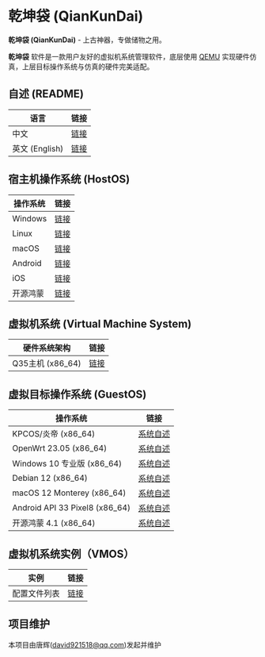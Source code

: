# 乾坤袋 (QianKunDai)

  **乾坤袋 (QianKunDai)** - 上古神器，专做储物之用。

  **乾坤袋** 软件是一款用户友好的虚拟机系统管理软件，底层使用 [QEMU](https://www.qemu.org/) 实现硬件仿真，上层目标操作系统与仿真的硬件完美适配。

## 自述 (README)
| 语言 | 链接 |
|------|------|
| 中文 | [链接](https://github.com/david921518/qkd-app/blob/master/README.md) |
| 英文 (English) | [链接](https://github.com/david921518/qkd-app/blob/master/README.en.md) |

## 宿主机操作系统 (HostOS)
| 操作系统 | 链接 |
|---------|------|
| Windows  | [链接](https://github.com/david921518/qkd-app/blob/master/doc/HostOS_Windows.md) |
| Linux | [链接](https://github.com/david921518/qkd-app/blob/master/doc/HostOS_Linux.md) |
| macOS | [链接](https://github.com/david921518/qkd-app/blob/master/doc/HostOS_macOS.md) |
| Android | [链接](https://github.com/david921518/qkd-app/blob/master/doc/HostOS_Android.md) |
| iOS | [链接](https://github.com/david921518/qkd-app/blob/master/doc/HostOS_iOS.md) |
| 开源鸿蒙 | [链接](https://github.com/david921518/qkd-app/blob/master/doc/HostOS_OHOS.md) |

## 虚拟机系统 (Virtual Machine System)
| 硬件系统架构 | 链接 |
|--------------|------|
| Q35主机 (x86_64) | [链接](https://github.com/david921518/qkd-app/blob/master/doc/VM_X86_64_Q35.md) |

## 虚拟目标操作系统 (GuestOS)
| 操作系统 | 链接 |
|---------|------|
| KPCOS/炎帝 (x86_64) | [系统自述](https://github.com/david921518/qkd-app/blob/master/doc/GuestOS_KPCOS-YanDi_x86_64.md) |
| OpenWrt 23.05 (x86_64) | [系统自述](https://github.com/david921518/qkd-app/blob/master/doc/GuestOS_OpenWrt2305_x86_64.md) |
| Windows 10 专业版 (x86_64) | [系统自述](https://github.com/david921518/qkd-app/blob/master/doc/GuestOS_Windows10_Pro_x64.md) |
| Debian 12 (x86_64) | [系统自述](https://github.com/david921518/qkd-app/blob/master/doc/GuestOS_Debian12_amd64.md) |
| macOS 12 Monterey (x86_64) | [系统自述](https://github.com/david921518/qkd-app/blob/master/doc/GuestOS_macOS12_Monterey_x86_64.md) |
| Android API 33 Pixel8 (x86_64) | [系统自述](https://github.com/david921518/qkd-app/blob/master/doc/GuestOS_Android_API_33_Pixel8_x86_64.md) |
| 开源鸿蒙 4.1 (x86_64) | [系统自述](https://github.com/david921518/qkd-app/blob/master/doc/GuestOS_OHOS4_amd64.md) |

## 虚拟机系统实例（VMOS）
| 实例 | 链接 |
|---------|------|
| 配置文件列表 | [链接](https://github.com/david921518/qkd-app/blob/master/doc/vmos-examples/README.md) |

## 项目维护

本项目由唐辉(david921518@qq.com)发起并维护
